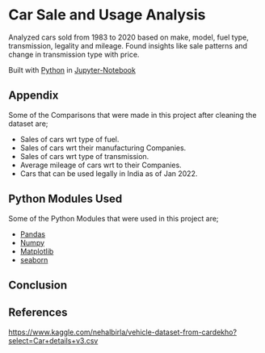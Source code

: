 # Car Sale and Usage Analysis
Analyzed cars sold from 1983 to 2020 based on make, model, fuel type, transmission, legality and mileage.
Found insights like sale patterns and change in transmission type with price.

Built with [Python](https://www.python.org/downloads/) in [Jupyter-Notebook](https://jupyter.org/install)



## Appendix

Some of the Comparisons that were made in this project after cleaning the dataset are;

- Sales of cars wrt type of fuel.
- Sales of cars wrt their manufacturing Companies.
- Sales of cars wrt type of transmission.
- Average mileage of cars wrt to their Companies.
- Cars that can be used legally in India as of Jan 2022.


## Python Modules Used
Some of the Python Modules that were used in this project are;

- [Pandas](https://pandas.pydata.org/docs/)
- [Numpy](https://numpy.org/doc/)
- [Matplotlib](https://matplotlib.org/stable/users/index.html)
- [seaborn](https://seaborn.pydata.org/installing.html)


## Conclusion


## References



https://www.kaggle.com/nehalbirla/vehicle-dataset-from-cardekho?select=Car+details+v3.csv
